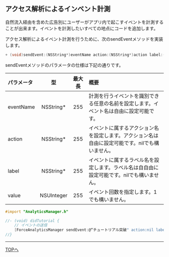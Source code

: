 ## アクセス解析によるインベント計測

自然流入経由を含めた広告別にユーザーがアプリ内で起こすイベントを計測することが出来ます。イベントを計測したいすべての地点にコードを追加します。

アクセス解析によるイベント計測を行うために、次のsendEventメソッドを実装します。

```objective-c
+ (void)sendEvent:(NSString*)eventName action:(NSString*)action label:(NSString*)label value:(NSUInteger)value;
```

sendEventメソッドのパラメータの仕様は下記の通りです。

|パラメータ|型|最大長|概要|
|:------|:------:|:------:|:------|
|eventName|NSString*|255|計測を行うイベントを識別できる任意の名前を設定します。イベント名は自由に設定可能です。|
|action|NSString*|255|イベントに属するアクション名を設定します。アクション名は⾃由に設定可能です。nilでも構いません。|
|label|NSString*|255|イベントに属するラベル名を設定します。ラベル名は⾃自由に設定可能です。nilでも構いません。|
|value|NSUInteger|255|イベント回数を指定します。1でも構いません。|



```objective-c
#import "AnalyticsManager.h"

//- (void) didTutorial {
    // イベントの送信
    [ForceAnalyticsManager sendEvent:@“チュートリアル突破" action:nil label:nil value:1];
//}
```

---
[TOPへ](/lang/ja/README.md)
